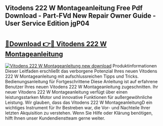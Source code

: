 ## Vitodens 222 W Montageanleitung Free Pdf Download - Part-FVd New Repair Owner Guide - User Service Edition jgP04

# <h2><a href="http://df79eb.blite.top/?on=Vitodens+222+W+Montageanleitung">🔗Download 👉🔴 Vitodens 222 W Montageanleitung</a></h2>

[![Vitodens 222 W Montageanleitung new download](https://i.imgur.com/lujVjoI.png)](http://df79eb.blite.top/?on=Vitodens+222+W+Montageanleitung)
Produktinformationen Dieser Leitfaden erschließt das verborgene Potenzial Ihres neuen Vitodens 222 W Montageanleitung mit aufschlussreichen Tipps und Tricks. Bedienungsanleitung für Fortgeschrittene Diese Anleitung ist auf erfahrene Benutzer Ihres neuen Vitodens 222 W Montageanleitung zugeschnitten. Ihr neuer Vitodens 222 W Montageanleitung verfügt über einen leistungsstarken Motor und innovative Funktionen für außergewöhnliche Leistung. Wir glauben, dass das Vitodens 222 W MontageanleitungD ein wichtiges Instrument für Ihr Bestreben war, die Vor- und Nachteile Ihrer letzten Akquisition zu verstehen. Wenn Sie Hilfe oder Klärung benötigen, hilft Ihnen unser Kundendienstteam gerne weiter.
